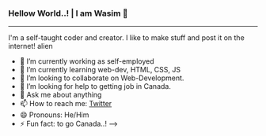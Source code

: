 ### Hellow World..! | I am Wasim 👋
__________________________________________________________________________________________

I'm a self-taught coder and creator. I like to make stuff and post it on the internet! alien

- 🔭 I’m currently working as self-employed
- 🌱 I’m currently learning web-dev, HTML, CSS, JS
- 👯 I’m looking to collaborate on Web-Development.
- 🤔 I’m looking for help to getting job in Canada.
- 💬 Ask me about anything
- 📫 How to reach me: [Twitter](https://twitter.com/WasimKhan96)
- 😄 Pronouns: He/Him
- ⚡ Fun fact: to go Canada..! 
-->
